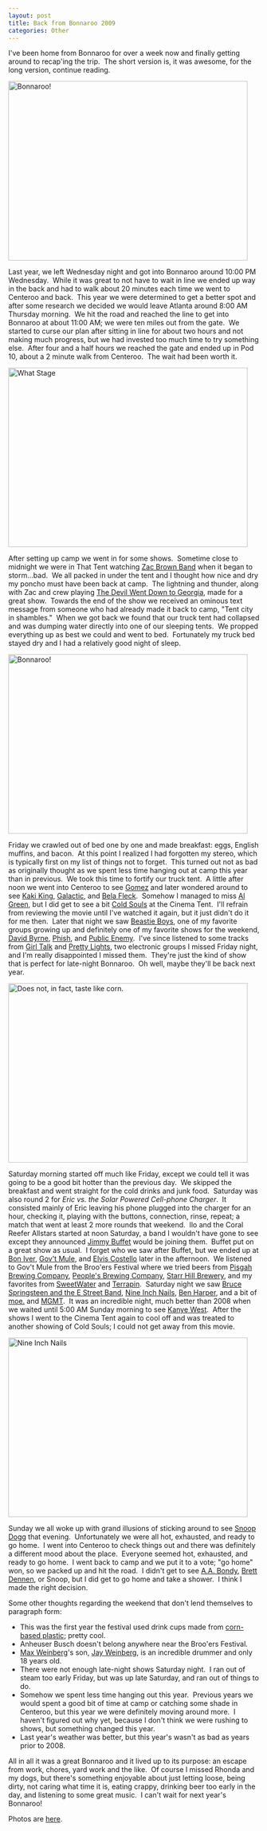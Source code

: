 ```yaml
--- 
layout: post
title: Back from Bonnaroo 2009
categories: Other
---
```

I've been home from Bonnaroo for over a week now and finally getting around to recap'ing the trip.  The short version is, it was awesome, for the long version, continue reading.

<img class="size-full wp-image-717" title="dscf2088" src="http://cameronstokes.com/wp-content/uploads/2009/06/dscf2088.jpg" alt="Bonnaroo!" width="480" height="360" />

Last year, we left Wednesday night and got into Bonnaroo around 10:00 PM Wednesday.  While it was great to not have to wait in line we ended up way in the back and had to walk about 20 minutes each time we went to Centeroo and back.  This year we were determined to get a better spot and after some research we decided we would leave Atlanta around 8:00 AM Thursday morning.  We hit the road and reached the line to get into Bonnaroo at about 11:00 AM; we were ten miles out from the gate.  We started to curse our plan after sitting in line for about two hours and not making much progress, but we had invested too much time to try something else.  After four and a half hours we reached the gate and ended up in Pod 10, about a 2 minute walk from Centeroo.  The wait had been worth it.

<img class="size-full wp-image-708" title="dscf2071" src="http://cameronstokes.com/wp-content/uploads/2009/06/dscf2071.jpg" alt="What Stage" width="480" height="360" />

After setting up camp we went in for some shows.  Sometime close to midnight we were in That Tent watching <a href="http://en.wikipedia.org/wiki/Zac_Brown_Band">Zac Brown Band</a> when it began to storm...bad.  We all packed in under the tent and I thought how nice and dry my poncho must have been back at camp.  The lightning and thunder, along with Zac and crew playing <a href="http://en.wikipedia.org/wiki/The_Devil_Went_Down_to_Georgia">The Devil Went Down to Georgia</a>, made for a great show.  Towards the end of the show we received an ominous text message from someone who had already made it back to camp, "Tent city in shambles."  When we got back we found that our truck tent had collapsed and was dumping water directly into one of our sleeping tents.  We propped everything up as best we could and went to bed.  Fortunately my truck bed stayed dry and I had a relatively good night of sleep.

<img class="size-full wp-image-709" title="dscf2199" src="http://cameronstokes.com/wp-content/uploads/2009/06/dscf2199.jpg" alt="Bonnaroo!" width="480" height="360" />

Friday we crawled out of bed one by one and made breakfast: eggs, English muffins, and bacon.  At this point I realized I had forgotten my stereo, which is typically first on my list of things not to forget.  This turned out not as bad as originally thought as we spent less time hanging out at camp this year than in previous.  We took this time to fortify our truck tent.  A little after noon we went into Centeroo to see <a href="http://en.wikipedia.org/wiki/Gomez_(band)">Gomez</a> and later wondered around to see <a href="http://en.wikipedia.org/wiki/Kaki_king">Kaki King</a>, <a href="http://en.wikipedia.org/wiki/Galactic">Galactic</a>, and <a href="http://en.wikipedia.org/wiki/B%C3%A9la_Fleck">Bela Fleck</a>.  Somehow I managed to miss <a href="http://en.wikipedia.org/wiki/Al_green">Al Green</a>, but I did get to see a bit <a href="http://en.wikipedia.org/wiki/Cold_Souls">Cold Souls</a> at the Cinema Tent.  I'll refrain from reviewing the movie until I've watched it again, but it just didn't do it for me then.  Later that night we saw <a href="http://en.wikipedia.org/wiki/Beastie_Boys">Beastie Boys</a>, one of my favorite groups growing up and definitely one of my favorite shows for the weekend, <a href="http://en.wikipedia.org/wiki/David_Byrne">David Byrne</a>, <a href="http://en.wikipedia.org/wiki/Phish">Phish</a>, and <a href="http://en.wikipedia.org/wiki/Public_Enemy_(band)">Public Enemy</a>.  I've since listened to some tracks from <a href="http://en.wikipedia.org/wiki/Girl_Talk_(musician)">Girl Talk</a> and <a href="http://www.prettylightsmusic.com/">Pretty Lights</a>, two electronic groups I missed Friday night, and I'm really disappointed I missed them.  They're just the kind of show that is perfect for late-night Bonnaroo.  Oh well, maybe they'll be back next year.

<img class="size-full wp-image-710" title="dscf2064" src="http://cameronstokes.com/wp-content/uploads/2009/06/dscf2064.jpg" alt="Does not, in fact, taste like corn." width="480" height="360" />

Saturday morning started off much like Friday, except we could tell it was going to be a good bit hotter than the previous day.  We skipped the breakfast and went straight for the cold drinks and junk food.  Saturday was also round 2 for <em>Eric vs. the Solar Powered Cell-phone Charger</em>.  It consisted mainly of Eric leaving his phone plugged into the charger for an hour, checking it, playing with the buttons, connection, rinse, repeat; a match that went at least 2 more rounds that weekend.  Ilo and the Coral Reefer Allstars started at noon Saturday, a band I wouldn't have gone to see except they announced <a href="http://en.wikipedia.org/wiki/Jimmy_Buffet">Jimmy Buffet</a> would be joining them.  Buffet put on a great show as usual.  I forget who we saw after Buffet, but we ended up at <a href="http://en.wikipedia.org/wiki/Bon_Iver">Bon Iver</a>, <a href="http://en.wikipedia.org/wiki/Gov%27t_Mule">Gov't Mule</a>, and <a href="http://en.wikipedia.org/wiki/Elvis_costello">Elvis Costello</a> later in the afternoon.  We listened to Gov't Mule from the Broo'ers Festival where we tried beers from <a href="http://pisgahbrewing.com/">Pisgah Brewing Company</a>, <a href="http://peoplesbrew.com/">People's Brewing Company</a>, <a href="http://www.starrhill.com/">Starr Hill Brewery</a>, and my favorites from <a href="http://en.wikipedia.org/wiki/Sweetwater_Brewing_Company">SweetWater</a> and <a href="http://en.wikipedia.org/wiki/Terrapin_Beer_Company">Terrapin</a>.  Saturday night we saw <a href="http://en.wikipedia.org/wiki/Bruce_Springsteen_and_the_E_Street_Band">Bruce Springsteen and the E Street Band</a>, <a href="http://en.wikipedia.org/wiki/Nine_Inch_Nails">Nine Inch Nails</a>, <a href="http://en.wikipedia.org/wiki/Ben_Harper">Ben Harper</a>, and a bit of <a href="http://en.wikipedia.org/wiki/Moe.">moe.</a> and <a href="http://en.wikipedia.org/wiki/MGMT">MGMT</a>.  It was an incredible night, much better than 2008 when we waited until 5:00 AM Sunday morning to see <a href="http://en.wikipedia.org/wiki/Kanye_west">Kanye West</a>.  After the shows I went to the Cinema Tent again to cool off and was treated to another showing of Cold Souls; I could not get away from this movie.

<img class="size-full wp-image-711" title="dscf2167" src="http://cameronstokes.com/wp-content/uploads/2009/06/dscf2167.jpg" alt="Nine Inch Nails" width="480" height="360" />

Sunday we all woke up with grand illusions of sticking around to see <a href="http://en.wikipedia.org/wiki/Snoop_Dogg">Snoop Dogg</a> that evening.  Unfortunately we were all hot, exhausted, and ready to go home.  I went into Centeroo to check things out and there was definitely a different mood about the place.  Everyone seemed hot, exhausted, and ready to go home.  I went back to camp and we put it to a vote; "go home" won, so we packed up and hit the road.  I didn't get to see <a href="http://en.wikipedia.org/wiki/A.A._Bondy">A.A. Bondy</a>, <a href="http://en.wikipedia.org/wiki/Brett_Dennen">Brett Dennen</a>, or Snoop, but I did get to go home and take a shower.  I think I made the right decision.

Some other thoughts regarding the weekend that don't lend themselves to paragraph form:

* This was the first year the festival used drink cups made from <a href="http://en.wikipedia.org/wiki/Polylactic_acid">corn-based plastic</a>; pretty cool.
* Anheuser Busch doesn't belong anywhere near the Broo'ers Festival.
* <a href="http://en.wikipedia.org/wiki/Max_Weinberg">Max Weinberg</a>'s son, <a href="http://en.wikipedia.org/wiki/Jay_Weinberg">Jay Weinberg</a>, is an incredible drummer and only 18 years old.
* There were not enough late-night shows Saturday night.  I ran out of steam too early Friday, but was up late Saturday, and ran out of things to do.
* Somehow we spent less time hanging out this year.  Previous years we would spent a good bit of time at camp or catching some shade in Centeroo, but this year we were definitely moving around more.  I haven't figured out why yet, because I don't think we were rushing to shows, but something changed this year.
* Last year's weather was better, but this year's wasn't as bad as years prior to 2008.

All in all it was a great Bonnaroo and it lived up to its purpose: an escape from work, chores, yard work and the like.  Of course I missed Rhonda and my dogs, but there's something enjoyable about just letting loose, being dirty, not caring what time it is, eating crappy, drinking beer too early in the day, and listening to some great music.  I can't wait for next year's Bonnaroo!

Photos are <a href="http://cameronstokes.com/gallery/bonnaroo-2009/">here</a>.
